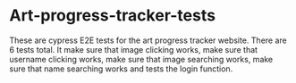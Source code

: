 # Art-progress-tracker-tests

These are cypress E2E tests for the art progress tracker website. There are 6 tests total. It make sure that image clicking works, make sure that username clicking works, 
make sure that image searching works, make sure that name searching works and tests the login function.

